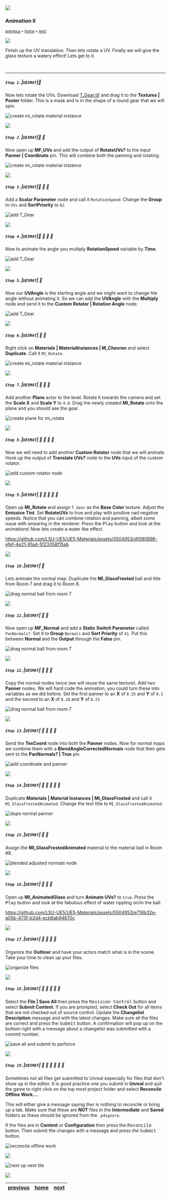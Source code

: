 ![](../images/line3.png)

### Animation II

<sub>[previous](../animation/README.md#user-content-animation) • [home](../README.md#user-content-ue5-intro-to-materials) • [next](../export-textures/README.md#user-content-export-textures)</sub>

![](../images/line3.png)

Finish up the UV translation.  Then lets rotate a UV.  Finally we will give the glass texture a watery effect! Lets get to it.

<br>

---


##### `Step 1.`\|`UE5MAT`|:small_blue_diamond:

Now lets rotate the UVs.  Download [T_Gear.tif](../Assets/T_Gear.tif) and drag it to the **Textures | Poster** folder.  This is a mask and is in the shape of a round gear that we will spin.

![create mi_rotate material instance](images/addGear.png)

![](../images/line2.png)

##### `Step 2.`\|`UE5MAT`|:small_blue_diamond: :small_blue_diamond: 

Now open up **MF_UVs** and add the output of **RotateUVs?** to the input **Panner | Coordinate** pin.  This will combine both the panning and rotating.

![create mi_rotate material instance](images/rotateAndPan.png)

![](../images/line2.png)

##### `Step 3.`\|`UE5MAT`|:small_blue_diamond: :small_blue_diamond: :small_blue_diamond:

Add a **Scalar Parameter** node and call it `RotationSpeed`.  Change the **Group** to `UVs` and **SortPriority** to `62`.

![add T_Gear](images/rotSpeed.png)

![](../images/line2.png)

##### `Step 4.`\|`UE5MAT`|:small_blue_diamond: :small_blue_diamond: :small_blue_diamond: :small_blue_diamond:

Now to animate the angle you multiply **RotationSpeed** variable by **Time**.

![add T_Gear](images/rotTime.png)

![](../images/line2.png)

##### `Step 5.`\|`UE5MAT`| :small_orange_diamond:

Now our **UVAngle** is the starting angle and we might want to change hte angle without animating it.  So we can add the **UVAngle** with the **Multiply** node and send it to the **Custom Rotator | Rotation Angle** node.

![add T_Gear](images/addStarting.png)

![](../images/line2.png)

##### `Step 6.`\|`UE5MAT`| :small_orange_diamond: :small_blue_diamond:

Right click on **Materials | MaterialInstances | M_Chevron** and select **Duplicate**.  Call it `MI_Rotate`.

![create mi_rotate material instance](images/miRotate.png)

![](../images/line2.png)

##### `Step 7.`\|`UE5MAT`| :small_orange_diamond: :small_blue_diamond: :small_blue_diamond:

Add another **Plane** actor to the level. Rotate it towards the camera and set the **Scale X** and **Scale Y** to `4.0`.  Drag the newly created **MI_Rotate** onto the plane and you should see the gear.

![create plane for mi_rotate](images/addScalePlane.png)

![](../images/line2.png)

##### `Step 8.`\|`UE5MAT`| :small_orange_diamond: :small_blue_diamond: :small_blue_diamond: :small_blue_diamond:

Now we will need to add another **Custom 
Rotator** node that we will animate.  Hook up the output of **Translate UVs?** node to the **UVs** input of the custom rotator.

![add custom rotator node](images/addCustomRotator.png)

![](../images/line2.png)

##### `Step 9.`\|`UE5MAT`| :small_orange_diamond: :small_blue_diamond: :small_blue_diamond: :small_blue_diamond: :small_blue_diamond:

 Open up **MI_Rotate** and assign `T_Gear` as the **Base Color** texture. Adjust the **Emissive Tint**. Set **RotateUVs** to true and play with positive nad negative speeds.  Notice that you can combine rotation and panning, albeit some issue with smearing in the renderer. *Press* the <kbd>Play</kbd> button and look at the animations!  Now lets create a water like effect.

https://github.com/LSU-UE5/UE5-Materials/assets/5504953/d1090896-efef-4e21-81ad-5f23358f15ab

![](../images/line2.png)

##### `Step 10.`\|`UE5MAT`| :large_blue_diamond:

Lets animate the normal map. Duplicate the **MI_GlassFrosted** ball and title from Room 7 and drag it to Room 8.

![drag normal ball from room 7](images/dupeNormalBall.png)

![](../images/line2.png)

##### `Step 11.`\|`UE5MAT`| :large_blue_diamond: :small_blue_diamond: 

Now open up **MF_Normal** and add a **Static Switch Parameter** called `PanNormals?`. Set it to **Group** `Normals` and **Sort Priority** of `41`.  Put this between **Normal** and the **Output** through the **False** pin.

![drag normal ball from room 7](images/panNormals.png)

![](../images/line2.png)


##### `Step 12.`\|`UE5MAT`| :large_blue_diamond: :small_blue_diamond: :small_blue_diamond: 

Copy the normal nodes twice (we will reuse the same texture). Add two **Panner** nodes.  We will hard code the animation, you could turn these into variables as we did before.  Set the first panner to an **X** of `0.25` and **Y** of `0.1` and the second to an **X** of `0.18` and **Y** of `0.23`

![drag normal ball from room 7](images/finishNormal.png)

![](../images/line2.png)

##### `Step 13.`\|`UE5MAT`| :large_blue_diamond: :small_blue_diamond: :small_blue_diamond:  :small_blue_diamond: 

Send the **TexCoord** node into both the **Panner** nodes. Now for normal maps we combine them with a **BlendAngleCorrectedNormals** node that then gets sent to the **PanNormals? | True** pin.

![add coordinate and panner](images/blendNormals.png)

![](../images/line2.png)

##### `Step 14.`\|`UE5MAT`| :large_blue_diamond: :small_blue_diamond: :small_blue_diamond: :small_blue_diamond:  :small_blue_diamond: 

Duplicate **Materials | Material Instances | MI_GlassFrosted** and call it `MI_GlassFrostedAnimated`.  Change the text title to `MI_GlassFrostedAnimated`.

![dupe normal panner](images/miglassanim.png)

![](../images/line2.png)

##### `Step 15.`\|`UE5MAT`| :large_blue_diamond: :small_orange_diamond: 

Assign the **MI_GlassFrostedAnimated** material to the material ball in Room #8.

![blended adjusted normals node](images/assignMat.png)

![](../images/line2.png)

##### `Step 16.`\|`UE5MAT`| :large_blue_diamond: :small_orange_diamond:   :small_blue_diamond: 

Open up **MI_AnimatedGlass** and turn **Animate UVs?** to `true`.  *Press* the <kbd>Play</kbd> button  and look at the fabulous effect of water rippling on/in the ball.

https://github.com/LSU-UE5/UE5-Materials/assets/5504953/e716b32e-a05b-473f-b2d4-ecb6ab94670c

![](../images/line2.png)

##### `Step 17.`\|`UE5MAT`| :large_blue_diamond: :small_orange_diamond: :small_blue_diamond: :small_blue_diamond:

Organize the **Outliner** and have your actors match what is in the scene.  Take your time to clean up your files.

![organize files](images/organize.png)

![](../images/line2.png)

##### `Step 18.`\|`UE5MAT`| :large_blue_diamond: :small_orange_diamond: :small_blue_diamond: :small_blue_diamond: :small_blue_diamond:

Select the **File | Save All** then press the <kbd>Revision Control</kbd> button and select **Submit Content**.  If you are prompted, select **Check Out** for all items that are not checked out of source control. Update the **Changelist Description** message and with the latest changes. Make sure all the files are correct and press the <kbd>Submit</kbd> button. A confirmation will pop up on the bottom right with a message about a changelist was submitted with a commit number.

![save all and submit to perforce](images/submitP4.png)

![](../images/line2.png)

##### `Step 19.`\|`UE5MAT`| :large_blue_diamond: :small_orange_diamond: :small_blue_diamond: :small_blue_diamond: :small_blue_diamond: :small_blue_diamond:

Sometimes not all files get submitted to Unreal especially for files that don't show up in the editor.  It is good practice one you submit in **Unreal** and quit the game to right click on the top most project folder and select **Reconcile Offline Work...**.

This will either give a message saying ther is nothing to reconcile or bring up a tab.  Make sure that these are **NOT** files in the **Intermediate** and **Saved** folders as these should be ignored from the `.p4ignore`.

If the files are in **Content** or **Configuration** then press the <kbd>Reconcile</kbd> button.  Then submit the changes with a message and press the <kbd>Submit</kbd> button.

![reconcile offline work](images/reconcile.png)

![](../images/line.png)

<!-- <img src="https://via.placeholder.com/1000x100/45D7CA/000000/?text=Next Up - Export Textures"> -->
![next up next tile](images/banner.png)

![](../images/line.png)

| [previous](../animation/README.md#user-content-animation)| [home](../README.md#user-content-ue5-intro-to-materials) | [next](../export-textures/README.md#user-content-export-textures)|
|---|---|---|
